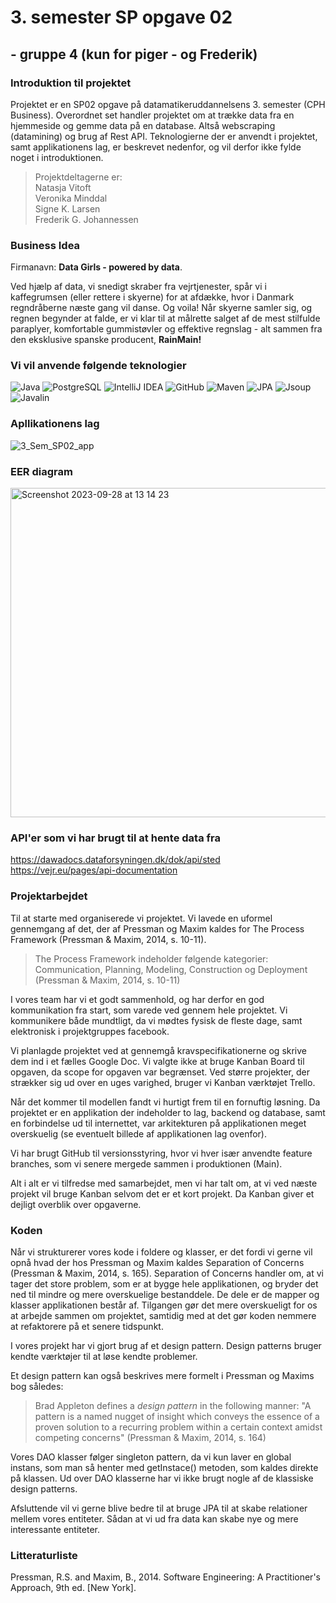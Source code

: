 # 3. semester SP opgave 02
## - gruppe 4 (kun for piger - og Frederik)

### Introduktion til projektet
Projektet er en SP02 opgave på datamatikeruddannelsens 3. semester (CPH Business).
Overordnet set handler projektet om at trække data fra en hjemmeside og gemme data på en database. Altså webscraping (datamining) og brug af Rest API.
Teknologierne der er anvendt i projektet, samt applikationens lag, er beskrevet nedenfor, og vil derfor ikke fylde noget i introduktionen.

> Projektdeltagerne er:<br>
> Natasja Vitoft <br>
> Veronika Minddal <br>
> Signe K. Larsen <br>
> Frederik G. Johannessen

### Business Idea
Firmanavn: **Data Girls - powered by data**.

Ved hjælp af data, vi snedigt skraber fra vejrtjenester, spår vi i kaffegrumsen (eller rettere i skyerne) for at afdække, hvor i Danmark regndråberne næste gang vil danse. Og voila! Når skyerne samler sig, og regnen begynder at falde, er vi klar til at målrette salget af de mest stilfulde paraplyer, komfortable gummistøvler og effektive regnslag - alt sammen fra den eksklusive spanske producent, **RainMain!**


### Vi vil anvende følgende teknologier
![Java](https://img.shields.io/badge/Java-%23FF0000?style=flat-square&logo=java&logoColor=white)
![PostgreSQL](https://img.shields.io/badge/PostgreSQL-%23336791?style=flat-square&logo=postgresql&logoColor=white)
![IntelliJ IDEA](https://img.shields.io/badge/IntelliJ%20IDEA-%23000000?style=flat-square&logo=intellij-idea&logoColor=white)
![GitHub](https://img.shields.io/badge/GitHub-%23181717?style=flat-square&logo=github&logoColor=white)
![Maven](https://img.shields.io/badge/Maven-%23C71A36?style=flat-square&logo=apache-maven&logoColor=white)
![JPA](https://img.shields.io/badge/JPA-%23008000?style=flat-square&logoColor=white)
![Jsoup](https://img.shields.io/badge/Jsoup-%23008000?style=flat-square&logoColor=white)
![Javalin](https://img.shields.io/badge/Javalin-%230056D6?style=flat-square&logoColor=white)


### Apllikationens lag
![3_Sem_SP02_app](https://github.com/FrederikGJ/3sem_sp02/assets/113090989/a802b741-d6f3-46db-a20c-955c31925af3)

### EER diagram
<img width="527" alt="Screenshot 2023-09-28 at 13 14 23" src="https://github.com/FrederikGJ/3sem_sp02/assets/113090989/84985328-dcc4-41e6-97c8-791901faf9ac">

### API'er som vi har brugt til at hente data fra
https://dawadocs.dataforsyningen.dk/dok/api/sted <br>
https://vejr.eu/pages/api-documentation

### Projektarbejdet
Til at starte med organiserede vi projektet. Vi lavede en uformel gennemgang af det, der af Pressman og Maxim kaldes for The Process Framework (Pressman & Maxim, 2014, s. 10-11).
> The Process Framework indeholder følgende kategorier: <br>
> Communication, Planning, Modeling, Construction og Deployment <br>
> (Pressman & Maxim, 2014, s. 10-11)

I vores team har vi et godt sammenhold, og har derfor en god kommunikation fra start, som varede ved gennem hele projektet. Vi kommunikere både mundtligt, da vi mødtes fysisk de fleste dage, samt elektronisk i projektgruppes facebook.

Vi planlagde projektet ved at gennemgå kravspecifikationerne og skrive dem ind i et fælles Google Doc. Vi valgte ikke at bruge Kanban Board til opgaven, da scope for opgaven var begrænset. Ved større projekter, der strækker sig ud over en uges varighed, bruger vi Kanban værktøjet Trello.

Når det kommer til modellen fandt vi hurtigt frem til en fornuftig løsning. Da projektet er en applikation der indeholder to lag, backend og database, samt en forbindelse ud til internettet, var arkitekturen på applikationen meget overskuelig (se eventuelt billede af applikationen lag ovenfor).  

Vi har brugt GitHub til versionsstyring, hvor vi hver især anvendte feature branches, som vi senere mergede sammen i produktionen (Main).

Alt i alt er vi tilfredse med samarbejdet, men vi har talt om, at vi ved næste projekt vil bruge Kanban selvom det er et kort projekt. Da Kanban giver et dejligt overblik over opgaverne.

### Koden
Når vi strukturerer vores kode i foldere og klasser, er det fordi vi gerne vil opnå hvad der hos Pressman og Maxim kaldes Separation of Concerns (Pressman & Maxim, 2014, s. 165). Separation of Concerns handler om, at vi tager det store problem, som er at bygge hele applikationen, og bryder det ned til mindre og mere overskuelige bestanddele. De dele er de mapper og klasser applikationen består af. Tilgangen gør det mere overskueligt for os at arbejde sammen om projektet, samtidig med at det gør koden nemmere at refaktorere på et senere tidspunkt.

I vores projekt har vi gjort brug af et design pattern. Design patterns bruger kendte værktøjer til at løse kendte problemer.

Et design pattern kan også beskrives mere formelt i Pressman og Maxims bog således:

> Brad Appleton defines a *design pattern* in the following manner: "A pattern is a named nugget  of insight which conveys the essence of a proven solution to a recurring problem within a certain context amidst competing concerns" (Pressman & Maxim, 2014, s. 164)

Vores DAO klasser følger singleton pattern, da vi kun laver en global instans, som man så henter med getInstace() metoden, som kaldes direkte på klassen. Ud over DAO klasserne har vi ikke brugt nogle af de klassiske design patterns.

Afsluttende vil vi gerne blive bedre til at bruge JPA til at skabe relationer mellem vores entiteter. Sådan at vi ud fra data kan skabe nye og mere interessante entiteter. 

### Litteraturliste
Pressman, R.S. and Maxim, B., 2014. Software Engineering: A Practitioner's Approach, 9th ed. [New York].



